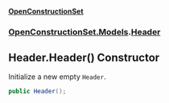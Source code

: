 #### [OpenConstructionSet](index.md 'index')
### [OpenConstructionSet.Models](index.md#OpenConstructionSet_Models 'OpenConstructionSet.Models').[Header](bjExWrZuBlRDCiIUljjMrA.md 'OpenConstructionSet.Models.Header')
## Header.Header() Constructor
Initialize a new empty `Header`.  
```csharp
public Header();
```
